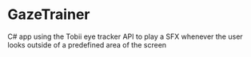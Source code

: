 # GazeTrainer
C# app using the Tobii eye tracker API to play a SFX whenever the user looks outside of a predefined area of the screen
